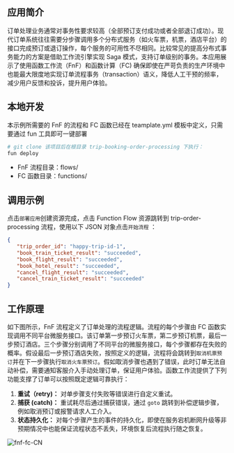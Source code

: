 ## 应用简介
订单处理业务通常对事务性要求较高（全部预订支付成功或者全部退订成功）。现代订单系统往往需要分步骤调用多个分布式服务（如火车票，机票，酒店平台）的接口完成预订或退订操作，每个服务的可用性不尽相同。比较常见的提高分布式事务能力的方案是借助工作流引擎实现 Saga 模式，支持订单级别的事务。本应用展示了使用函数工作流（FnF）和函数计算（FC) 确保即使在严苛负责的生产环境中也能最大限度地实现订单流程事务（transaction）语义，降低人工干预的频率，减少用户反馈和投诉，提升用户体验。

## 本地开发
本示例所需要的 FnF 的流程和 FC 函数已经在 teamplate.yml 模板中定义，只需要通过 fun 工具即可一键部署

```bash
# git clone 该项目后在根目录 trip-booking-order-processing 下执行：
fun deploy
```

* FnF 流程目录：flows/
* FC 函数目录：functions/

## 调用示例
点击`部署应用`创建资源完成，点击 Function Flow 资源跳转到 trip-order-processing 流程，使用以下 JSON 对象点击`开始流程` ：

```json
{
   "trip_order_id": "happy-trip-id-1",
   "book_train_ticket_result": "succeeded",
   "book_flight_result": "succeeded",
   "book_hotel_result": "succeeded",
   "cancel_flight_result": "succeeded",
   "cancel_train_ticket_result": "succeeded"
}
```

## 工作原理
如下图所示，FnF 流程定义了订单处理的流程逻辑。流程的每个步骤由 FC 函数实现调用不同平台微服务接口。该订单第一步预订火车票，第二步预订机票，最后一步预订酒店。三个步骤分别调用了不同平台的微服务接口，每个步骤都存在失败的概率。假设最后一步预订酒店失败，按照定义的逻辑，流程将会跳转到`取消机票预订`并在下一步骤执行`取消火车票预订`。假如取消步骤也遇到了错误，此时订单无法自动补偿，需要通知客服介入手动处理订单，保证用户体验。函数工作流提供了下列功能支撑了订单可以按照既定逻辑可靠执行：

1. **重试（retry)：** 对单步骤支付失败等错误进行自定义重试。
2. **捕获 (catch)：** 重试耗尽后通过捕获错误，通过 `goto` 跳转到补偿逻辑步骤，例如取消预订或报警请求人工介入。
3. **状态持久化：** 对每个步骤产生的事件的持久化，即使在服务宕机断网升级等非预期情况中也能保证流程状态不丢失，环境恢复后流程执行随之恢复。

![fnf-fc-CN](https://img.alicdn.com/tfs/TB1bOMSvHj1gK0jSZFOXXc7GpXa-1541-1141.png)

